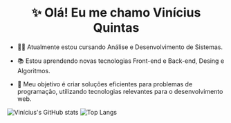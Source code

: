 <div align="center">
  <h1>✨ Olá! Eu me chamo Vinícius Quintas </h1>
</div>

* 👨‍💻 Atualmente estou cursando Análise e Desenvolvimento de Sistemas.

* 📚 Estou aprendendo novas tecnologias Front-end e Back-end, Desing e Algoritmos. 

* 🎯 Meu objetivo é criar soluções eficientes para problemas de programação, utilizando tecnologias relevantes para o desenvolvimento web.
 
![Vinícius's GitHub stats](https://github-readme-stats.vercel.app/api?username=ViniciusQuintas&hide=contribs&show_icons=true&theme=material-palenight&card_width=400) ![Top Langs](https://github-readme-stats.vercel.app/api/top-langs/?username=ViniciusQuintas&theme=material-palenight&layout=compact&card_width=400)
